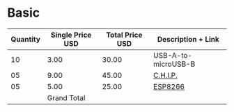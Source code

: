 # Basic

| Quantity | Single Price USD | Total Price USD |  Description + Link  |
| -------- | ---------------- | --------------- | -------------------- |
|    10    |        3.00      |       30.00     | USB-A-to-microUSB-B  |
|    05    |        9.00      |       45.00     |        [C.H.I.P.](https://getchip.com/pages/chip)      |
|    05    |        5.00      |       25.00     |        [ESP8266](https://espressif.com/en/products/hardware/esp8266ex/overview)       |
|          |    Grand Total   |                 |                      |
